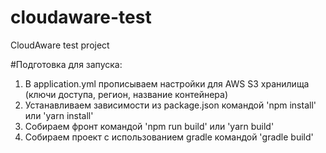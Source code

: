 # cloudaware-test
CloudAware test project

#Подготовка для запуска:
1) В application.yml прописываем настройки для AWS S3 хранилища (ключи доступа, регион, название контейнера)
2) Устанавливаем зависимости из package.json командой 'npm install' или 'yarn install'
3) Собираем фронт командой 'npm run build' или 'yarn build'
4) Собираем проект с использованием gradle командой 'gradle build'
